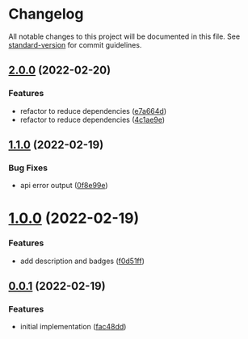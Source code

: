 # Changelog

All notable changes to this project will be documented in this file. See [standard-version](https://github.com/conventional-changelog/standard-version) for commit guidelines.

## [2.0.0](https://github.com/public-js/cc-github-releaser/compare/1.1.0...2.0.0) (2022-02-20)


### Features

* refactor to reduce dependencies ([e7a664d](https://github.com/public-js/cc-github-releaser/commit/e7a664de3e857b48f5f5114a034c37ff8df3fae8))
* refactor to reduce dependencies ([4c1ae9e](https://github.com/public-js/cc-github-releaser/commit/4c1ae9eb2ae13fa229747a18ad06cc67ab99b02c))

## [1.1.0](https://github.com/public-js/cc-github-releaser/compare/1.0.0...1.1.0) (2022-02-19)


### Bug Fixes

* api error output ([0f8e99e](https://github.com/public-js/cc-github-releaser/commit/0f8e99e7c9873545a72b06386a6a2f40e0f31287))

# [1.0.0](https://github.com/public-js/cc-github-releaser/compare/0.0.1...1.0.0) (2022-02-19)


### Features

* add description and badges ([f0d51ff](https://github.com/public-js/cc-github-releaser/commit/f0d51ff5c54cd1d821236132f95cbef506711852))



## [0.0.1](https://github.com/public-js/cc-github-releaser/compare/fac48dd7efb71cb56670a67cecd2cfe4ec6055fc...0.0.1) (2022-02-19)


### Features

* initial implementation ([fac48dd](https://github.com/public-js/cc-github-releaser/commit/fac48dd7efb71cb56670a67cecd2cfe4ec6055fc))
